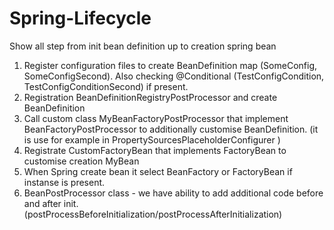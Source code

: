 # Spring-Lifecycle
Show all step from init bean definition up to creation spring bean

1. Register configuration files to create BeanDefinition map (SomeConfig, SomeConfigSecond). Also checking @Conditional (TestConfigCondition, TestConfigConditionSecond) if present.
2. Registration BeanDefinitionRegistryPostProcessor and create BeanDefinition   
3. Call custom class MyBeanFactoryPostProcessor that implement BeanFactoryPostProcessor to additionally customise BeanDefinition.
(it is use for example in PropertySourcesPlaceholderConfigurer )
4. Registrate CustomFactoryBean that implements FactoryBean<MyBean> to customise creation MyBean
5. When Spring create bean it select BeanFactory or FactoryBean if instanse is present.
6. BeanPostProcessor class - we have ability to add additional code before and after init. (postProcessBeforeInitialization/postProcessAfterInitialization)
